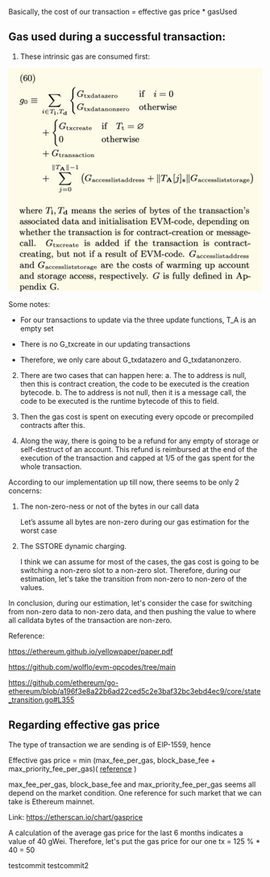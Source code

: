 Basically, the cost of our transaction = effective gas price \* gasUsed

## Gas used during a successful transaction:

1. These intrinsic gas are consumed first:

![Intrinsic Gas](./img/Pasted%20Graphic.png)

Some notes:

- For our transactions to update via the three update functions, T_A is an empty set

- There is no G_txcreate in our updating transactions

- Therefore, we only care about G_txdatazero and G_txdatanonzero.

2. There are two cases that can happen here:
   a. The to address is null, then this is contract creation, the code to be executed is the creation bytecode.
   b. The to address is not null, then it is a message call, the code to be executed is the runtime bytecode of this to field.

3. Then the gas cost is spent on executing every opcode or precompiled contracts after this.

4. Along the way, there is going to be a refund for any empty of storage or self-destruct of an account. This refund is reimbursed at the end of the execution of the transaction and capped at 1/5 of the gas spent for the whole transaction.

According to our implementation up till now, there seems to be only 2 concerns:

1. The non-zero-ness or not of the bytes in our call data

   Let’s assume all bytes are non-zero during our gas estimation for the worst case

2. The SSTORE dynamic charging.

   I think we can assume for most of the cases, the gas cost is going to be switching a non-zero slot to a non-zero slot.
   Therefore, during our estimation, let's take the transition from non-zero to non-zero of the values.

In conclusion, during our estimation, let's consider the case for switching from non-zero data to non-zero data, and then pushing the value to where all calldata bytes of the transaction are non-zero.

Reference:

https://ethereum.github.io/yellowpaper/paper.pdf

https://github.com/wolflo/evm-opcodes/tree/main

https://github.com/ethereum/go-ethereum/blob/a196f3e8a22b6ad22ced5c2e3baf32bc3ebd4ec9/core/state_transition.go#L355

## Regarding effective gas price

The type of transaction we are sending is of EIP-1559, hence

Effective gas price = min (max_fee_per_gas, block_base_fee + max_priority_fee_per_gas)(
[reference](https://github.com/ethereum/EIPs/blob/2e05704d86356ff23eb5eb7136e5d9fc7eac0545/EIPS/eip-1559.md?plain=1#L224)
)

max_fee_per_gas, block_base_fee and max_priority_fee_per_gas seems all depend on the market condition. One reference for such market that we can take is Ethereum mainnet.

Link: https://etherscan.io/chart/gasprice

A calculation of the average gas price for the last 6 months indicates a value of 40 gWei.
Therefore, let's put the gas price for our one tx = 125 % \* 40 = 50

testcommit
testcommit2